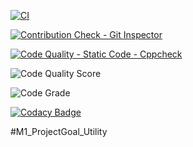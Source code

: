 






[![CI](https://github.com/aravindvasa/M1_ProjectGoal_UTILITY/actions/workflows/main.yml/badge.svg)](https://github.com/aravindvasa/M1_ProjectGoal_UTILITY/actions/workflows/main.yml)


[![Contribution Check - Git Inspector](https://github.com/aravindvasa/M1_ProjectGoal_UTILITY/actions/workflows/Makefile.yml/badge.svg)](https://github.com/aravindvasa/M1_ProjectGoal_UTILITY/actions/workflows/Makefile.yml)

[![Code Quality - Static Code - Cppcheck](https://github.com/aravindvasa/M1_ProjectGoal_UTILITY/actions/workflows/Cppcheck.yml/badge.svg)](https://github.com/aravindvasa/M1_ProjectGoal_UTILITY/actions/workflows/Cppcheck.yml)

![Code Quality Score](https://api.codiga.io/project/31241/score/svg)

![Code Grade](https://api.codiga.io/project/31241/status/svg)

[![Codacy Badge](https://app.codacy.com/project/badge/Grade/20329218555f487cb70b907d3c8271e1)](https://www.codacy.com/gh/aravindvasa/M1_ProjectGoal_UTILITY/dashboard?utm_source=github.com&amp;utm_medium=referral&amp;utm_content=aravindvasa/M1_ProjectGoal_UTILITY&amp;utm_campaign=Badge_Grade)


#M1_ProjectGoal_Utility
